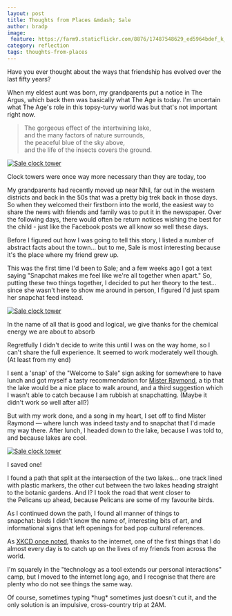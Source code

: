 ```yaml
---
layout: post
title: Thoughts from Places &mdash; Sale
author: bradp
image:
 feature: https://farm9.staticflickr.com/8876/17487548629_ed5964bdef_k_d.jpg
category: reflection
tags: thoughts-from-places
---
```

Have you ever thought about the ways that friendship has evolved over the last fifty years?

When my eldest aunt was born, my grandparents put a notice in The Argus, which back then was basically what The Age is today. I'm uncertain what The Age's role in this topsy-turvy world was but that's not important right now.

> The gorgeous effect of the intertwining lake,  
> and the many factors of nature surrounds,  
> the peaceful blue of the sky above,  
> and the life of the insects covers the ground.

<!--more-->

[![Sale clock tower](https://farm9.staticflickr.com/8725/17441302860_f47a81910f_z_d.jpg)](https://www.flickr.com/photos/ubersejanus/17441302860)
<p class="caption">Clock towers were once way more necessary than they are today, too</p>

My grandparents had recently moved up near Nhil, far out in the western districts and back in the 50s that was a pretty big trek back in those days. So when they welcomed their firstborn into the world, the easiest way to share the news with friends and family was to put it in the newspaper. Over the following days, there would often be return notices wishing the best for the child - just like the Facebook posts we all know so well these days.

Before I figured out how I was going to tell this story, I listed a number of abstract facts about the town... but to me, Sale is most interesting because it's the place where my friend grew up.

This was the first time I'd been to Sale; and a few weeks ago I got a text saying "Snapchat makes me feel like we're all together when apart." So, putting these two things together, I decided to put her theory to the test... since she wasn't here to show me around in person, I figured I'd just spam her snapchat feed instead.

[![Sale clock tower](https://farm9.staticflickr.com/8743/17628906891_152df5424b_z_d.jpg)](https://www.flickr.com/photos/ubersejanus/17628906891)
<p class="caption">In the name of all that is good and logical, we give thanks for the chemical energy we are about to absorb</p>

Regretfully I didn't decide to write this until I was on the way home, so I can't share the full experience. It seemed to work moderately well though.
(At least from my end)

I sent a 'snap' of the "Welcome to Sale" sign asking for somewhere to have lunch and got myself a tasty recommendation for <a href="http://www.urbanspoon.com/r/346/1741761/restaurant/Victoria/Mister-Raymond-Sale" target="_blank">Mister Raymond</a>, a tip that the lake would be a nice place to walk around, and a third suggestion which I wasn't able to catch because I am rubbish at snapchatting.
(Maybe it didn't work so well after all?)

But with my work done, and a song in my heart, I set off to find Mister Raymond — where lunch was indeed tasty and to snapchat that I'd made my way there. After lunch, I headed down to the lake, because I was told to, and because lakes are cool.

[![Sale clock tower](https://farm9.staticflickr.com/8735/17050589664_71e6c45ba2_z_d.jpg)](https://www.flickr.com/photos/ubersejanus/17050589664)
<p class="caption">I saved one!</p>

I found a path that split at the intersection of the two lakes... one track lined with plastic markers, the other cut between the two lakes heading straight to the botanic gardens. And I? I took the road that went closer to the Pelicans up ahead, because Pelicans are some of my favourite birds.

As I continued down the path, I found all manner of things to snapchat: birds I didn't know the name of, interesting bits of art, and informational signs that left openings for bad pop cultural references.

As <a href="https://xkcd.com/490/" target="_blank">XKCD once noted</a>, thanks to the internet, one of the first things that I do almost every day is to catch up on the lives of my friends from across the world.

I'm squarely in the "technology as a tool extends our personal interactions" camp, but I moved to the internet long ago, and I recognise that there are plenty who do not see things the same way.

Of course, sometimes typing \*hug\* sometimes just doesn't cut it, and the only solution is an impulsive, cross-country trip at 2AM.
